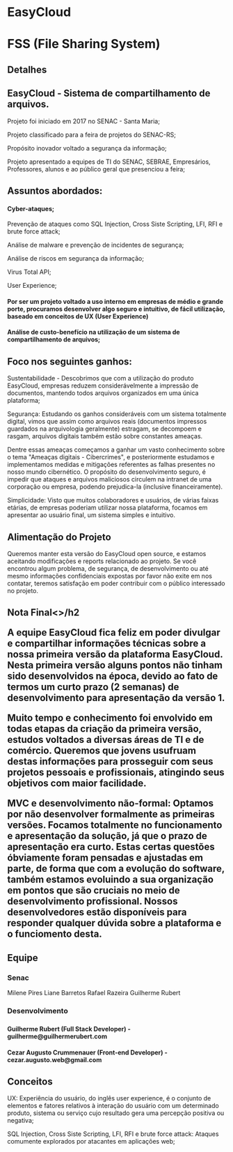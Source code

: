 # EasyCloud
<h1>FSS (File Sharing System)</h1>

 
<h2>Detalhes</h2>

<h2>EasyCloud - Sistema de compartilhamento de arquivos.</h2> 

<p>Projeto foi iniciado em 2017 no SENAC - Santa Maria;</p>

<p>Projeto classificado para a feira de projetos do SENAC-RS;</p>

<p>Propósito inovador voltado a segurança da informação;</p>

<p>Projeto apresentado a equipes de TI do SENAC, SEBRAE, Empresários, Professores, alunos e ao público geral que presenciou a feira;</p>




<h2>Assuntos abordados:</h2>

  <h4>Cyber-ataques;</h4>
  
  Prevenção de ataques como SQL Injection, Cross Siste Scripting, LFI, RFI e brute force attack;
  
  Análise de malware e prevenção de incidentes de segurança;
  
  Análise de riscos em segurança da informação;
  
  Virus Total API;
  
  User Experience;
  
 <h4>Por ser um projeto voltado a uso interno em empresas de médio e grande porte, procuramos desenvolver algo seguro e intuitivo, de fácil utilização, baseado em conceitos de UX (User Experience)</h4>
  
  
 <h4>Análise de custo-benefício na utilização de um sistema de compartilhamento de arquivos;</h4>
 
 <h2>Foco nos seguintes ganhos:</h2>    
 <p>Sustentabilidade - Descobrimos que com a utilização do produto EasyCloud, empresas reduzem considerávelmente a impressão de documentos, mantendo todos arquivos organizados em uma única plataforma;</p>
   
  <p> Segurança: Estudando os ganhos consideráveis com um sistema totalmente digital, vimos que assim como arquivos reais (documentos impressos guardados na arquivologia geralmente) estragam, se decompoem e rasgam, arquivos digitais também estão sobre constantes ameaças.</p>
    <p>Dentre essas ameaças começamos a ganhar um vasto conhecimento sobre o tema "Ameaças digitais - Cibercrimes", e posteriormente estudamos e implementamos medidas e mitigações referentes as falhas presentes no nosso mundo cibernético. O propósito do desenvolvimento seguro, é impedir que ataques e arquivos maliciosos circulem na intranet de uma corporação ou empresa, podendo prejudica-la (inclusive financeiramente).</p>
    
   <p>Simplicidade: Visto que muitos colaboradores e usuários, de várias faixas etárias, de empresas poderiam utilizar nossa plataforma, focamos em apresentar ao usuário final, um sistema simples e intuitivo.</p>
  
  
<h2>Alimentação do Projeto</h2>


<p>Queremos manter esta versão do EasyCloud open source, e estamos aceitando modificações e reports relacionado ao projeto. Se você encontrou algum problema, de segurança, de desenvolvimento ou até mesmo informações confidenciais expostas por favor não exite em nos contatar, teremos satisfação em poder contribuir com o público interessado no projeto.</p>
 
  
  
  <h2>Nota Final<>/h2
  
<p>A equipe EasyCloud fica feliz em poder divulgar e compartilhar informações técnicas sobre a nossa primeira versão da plataforma EasyCloud. Nesta primeira versão alguns pontos não tinham sido desenvolvidos na época, devido ao fato de termos um curto prazo (2 semanas) de desenvolvimento para apresentação da versão 1.
  
   Muito tempo e conhecimento foi envolvido em todas etapas da criação da primeira versão, estudos voltados a diversas áreas de TI e de comércio. Queremos que jovens usufruam destas informações para prosseguir com seus projetos pessoais e profissionais, atingindo seus objetivos com maior facilidade.
    
  MVC e desenvolvimento não-formal: Optamos por não desenvolver formalmente as primeiras versões. Focamos totalmente no funcionamento e apresentação da solução, já que o prazo de apresentação era curto. Estas certas questões óbviamente foram pensadas e ajustadas em parte, de forma que com a evolução do software, também estamos evoluindo a sua organização em pontos que são cruciais no meio de desenvolvimento profissional. Nossos desenvolvedores estão disponíveis para responder qualquer dúvida sobre a plataforma e o funciomento desta. </p>

  
  
<h2>Equipe</h2>
  <h3>Senac</h3>
  
  Milene Pires
  Liane Barretos
  Rafael Razeira 
  Guilherme Rubert
  
 <h3>Desenvolvimento<h3>
  
  <h4>Guilherme Rubert  (Full Stack Developer) - guilherme@guilhermerubert.com </h4>
  
  <h4>Cezar Augusto Crummenauer (Front-end Developer) - cezar.augusto.web@gmail.com </h4>
  
  
 
<h2>Conceitos</h2>
  
  <p>UX: Experiência do usuário, do inglês user experience, é o conjunto de elementos e fatores relativos à interação do usuário com um determinado produto, sistema ou serviço cujo resultado gera uma percepção positiva ou negativa;</p>
 
<p>SQL Injection, Cross Siste Scripting, LFI, RFI e brute force attack: Ataques comumente explorados por atacantes em aplicações web;</p>
  
  
